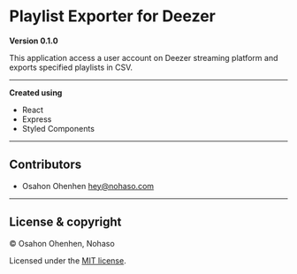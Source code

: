 # Playlist Exporter for Deezer

**Version 0.1.0**

This application access a user account on Deezer streaming platform and exports specified playlists in CSV.

---

**Created using**

<ul>
<li>React</li>
<li>Express</li>
<li>Styled Components</li>
</ul>

---

## Contributors

- Osahon Ohenhen <hey@nohaso.com>

---

## License & copyright

© Osahon Ohenhen, Nohaso

Licensed under the [MIT license](LICENSE).
